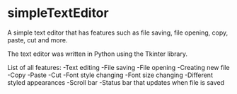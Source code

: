 # simpleTextEditor
A simple text editor that has features such as file saving, file opening, copy, paste, cut and more.

The text editor was written in Python using the Tkinter library. 

List of all features:
-Text editing
-File saving
-File opening
-Creating new file
-Copy
-Paste
-Cut
-Font style changing
-Font size changing
-Different styled appearances
-Scroll bar
-Status bar that updates when file is saved
